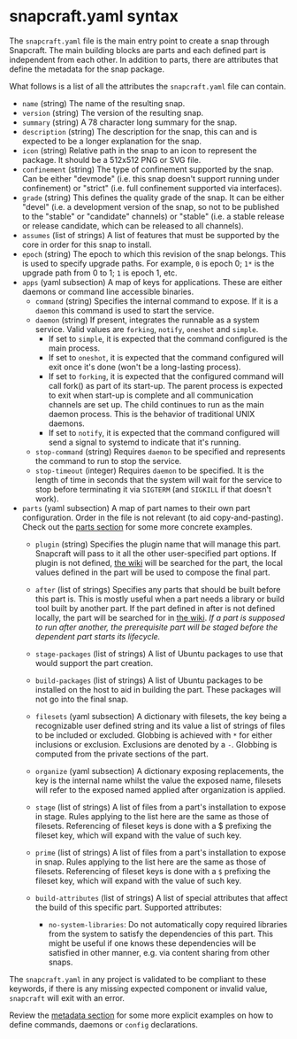 # snapcraft.yaml syntax

The `snapcraft.yaml` file is the main entry point to create a snap through
Snapcraft. The main building blocks are parts and each defined part is
independent from each other. In addition to parts, there are attributes
that define the metadata for the snap package.

What follows is a list of all the attributes the `snapcraft.yaml` file can
contain.

* `name` (string)
  The name of the resulting snap.
* `version` (string)
  The version of the resulting snap.
* `summary` (string)
  A 78 character long summary for the snap.
* `description` (string)
  The description for the snap, this can and is expected to be a longer
  explanation for the snap.
* `icon` (string)
  Relative path in the snap to an icon to represent the package. It should
  be a 512x512 PNG or SVG file.
* `confinement` (string)
  The type of confinement supported by the snap. Can be either "devmode" (i.e.
  this snap doesn't support running under confinement) or "strict" (i.e. full
  confinement supported via interfaces).
* `grade` (string)
  This defines the quality grade of the snap. It can be either "devel" (i.e.
  a development version of the snap, so not to be published to the "stable" or
  "candidate" channels) or "stable" (i.e. a stable release or release
  candidate, which can be released to all channels).
* `assumes` (list of strings)
  A list of features that must be supported by the core in order for this snap
  to install.
* `epoch` (string)
  The epoch to which this revision of the snap belongs. This is used to specify
  upgrade paths. For example, `0` is epoch 0; `1*` is the upgrade path from 0 to
  1; `1` is epoch 1, etc.
* `apps` (yaml subsection)
  A map of keys for applications. These are either daemons or command line
  accessible binaries.
    * `command` (string)
      Specifies the internal command to expose. If it is a `daemon` this
      command is used to start the service.
    * `daemon` (string)
      If present, integrates the runnable as a system service. Valid values are
      `forking`, `notify`, `oneshot` and `simple`.
        - If set to `simple`, it is expected that the command configured is the
          main process.
        - If set to `oneshot`, it is expected that the command configured will
          exit once it's done (won't be a long-lasting process).
        - If set to `forking`, it is expected that the configured command will
          call fork() as part of its start-up. The parent process is expected
          to exit when start-up is complete and all communication channels are
          set up. The child continues to run as the main daemon process. This
          is the behavior of traditional UNIX daemons.
        - If set to `notify`, it is expected that the command configured will
          send a signal to systemd to indicate that it's running.
    * `stop-command` (string)
      Requires `daemon` to be specified and represents the command to run to
      stop the service.
    * `stop-timeout` (integer)
      Requires `daemon` to be specified. It is the length of time in seconds
      that the system will wait for the service to stop before terminating it
      via `SIGTERM` (and `SIGKILL` if that doesn't work).
* `parts` (yaml subsection)
  A map of part names to their own part configuration. Order in the file is
  not relevant (to aid copy-and-pasting). Check out the
  [parts section](snapcraft-parts.md) for some more concrete examples.
    * `plugin` (string)
      Specifies the plugin name that will manage this part. Snapcraft will pass
      to it all the other user-specified part options. If plugin is not
      defined, [the wiki](https://wiki.ubuntu.com/Snappy/Parts) will be
      searched for the part, the local values defined in the part will be used
      to compose the final part.
    * `after` (list of strings)
      Specifies any parts that should be built before this part is. This is
      mostly useful when a part needs a library or build tool built by another
      part. If the part defined in after is not defined locally, the part will
      be searched for in [the wiki](https://wiki.ubuntu.com/Snappy/Parts).
      *If a part is supposed to run after another, the prerequisite part will
      be staged before the dependent part starts its lifecycle.*
    * `stage-packages` (list of strings)
      A list of Ubuntu packages to use that would support the part creation.
    * `build-packages` (list of strings)
      A list of Ubuntu packages to be installed on the host to aid in building
      the part. These packages will not go into the final snap.
    * `filesets` (yaml subsection)
      A dictionary with filesets, the key being a recognizable user defined
      string and its value a list of strings of files to be included or
      excluded. Globbing is achieved with `*` for either inclusions or
      exclusion. Exclusions are denoted by a `-`. Globbing is computed from
      the private sections of the part.
    * `organize` (yaml subsection)
      A dictionary exposing replacements, the key is the internal name whilst
      the value the exposed name, filesets will refer to the exposed named
      applied after organization is applied.
    * `stage` (list of strings)
      A list of files from a part's installation to expose in stage. Rules
      applying to the list here are the same as those of filesets. Referencing
      of fileset keys is done with a $ prefixing the fileset key, which will
      expand with the value of such key.
    * `prime` (list of strings)
      A list of files from a part's installation to expose in snap. Rules
      applying to the list here are the same as those of filesets. Referencing
      of fileset keys is done with a `$` prefixing the fileset key, which will
      expand with the value of such key.
    * `build-attributes` (list of strings)
      A list of special attributes that affect the build of this specific part.
      Supported attributes:

        - `no-system-libraries`:
          Do not automatically copy required libraries from the system to
          satisfy the dependencies of this part. This might be useful if one
          knows these dependencies will be satisfied in other manner, e.g. via
          content sharing from other snaps.

The `snapcraft.yaml` in any project is validated to be compliant to these
keywords, if there is any missing expected component or invalid value,
`snapcraft` will exit with an error.

Review the [metadata section](metadata.md) for some more explicit examples on
how to define commands, daemons or `config` declarations.
